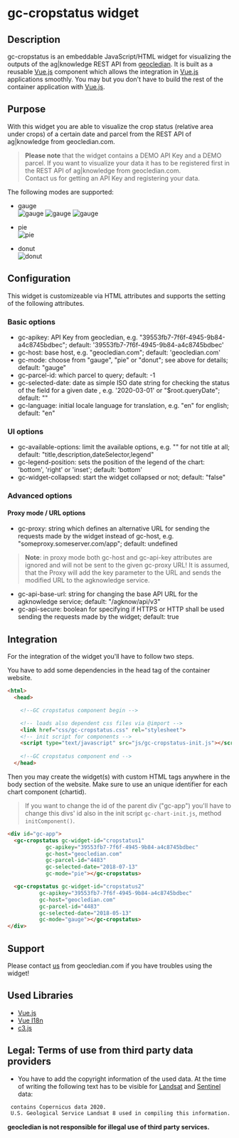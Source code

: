 # gc-cropstatus widget
## Description
gc-cropstatus is an embeddable JavaScript/HTML widget for visualizing the outputs of the ag|knowledge REST API from [geocledian](https://www.geocledian.com).
It is built as a reusable [Vue.js](https://www.vuejs.org) component which allows the integration in [Vue.js](https://www.vuejs.org) applications smoothly. 
You may but you don't have to build the rest of the container application with [Vue.js](https://www.vuejs.org).

## Purpose
With this widget you are able to visualize the crop status (relative area under crops) of a certain date and parcel from the REST API of ag|knowledge from geocledian.com.
> **Please note** that the widget contains a DEMO API Key and a DEMO parcel. If you want to visualize your data it has to be registered first in the REST API of ag|knowledge from geocledian.com. <br> Contact us for getting an API Key and registering your data.

The following modes are supported:
- gauge<br>
![gauge](doc/img/gauge_25.png)
![gauge](doc/img/gauge_50.png)
![gauge](doc/img/gauge_75.png)

- pie<br>
![pie](doc/img/pie.png)

- donut<br>
![donut](doc/img/donut.png)

## Configuration
This widget is customizeable via HTML attributes and supports the setting of the following attributes.

### Basic options
- gc-apikey: API Key from geocledian, e.g. "39553fb7-7f6f-4945-9b84-a4c8745bdbec"; default: '39553fb7-7f6f-4945-9b84-a4c8745bdbec'
- gc-host: base host, e.g. "geocledian.com"; default: 'geocledian.com'
- gc-mode: choose from "gauge", "pie" or "donut"; see above for details; default: "gauge"
- gc-parcel-id: which parcel to query; default: -1
- gc-selected-date: date as simple ISO date string for checking the status of the field for a given date , e.g. '2020-03-01' or "$root.queryDate"; default: ""
- gc-language: initial locale language for translation, e.g. "en" for english; default: "en"
  
### UI options
- gc-available-options: limit the available options, e.g. "" for not title at all; default: "title,description,dateSelector,legend"
- gc-legend-position: sets the position of the legend of the chart: 'bottom', 'right' or 'inset'; default: 'bottom'
- gc-widget-collapsed: start the widget collapsed or not; default: "false"

### Advanced options
#### Proxy mode / URL options
- gc-proxy: string which defines an alternative URL for sending the requests made by the widget instead of gc-host, e.g. "someproxy.someserver.com/app"; default: undefined

> __Note__: in proxy mode both gc-host and gc-api-key attributes are ignored and will not be sent to the given gc-proxy URL! It is assumed, that the Proxy will add the key parameter to the URL and sends the modified URL to the agknowledge service.

- gc-api-base-url: string for changing the base API URL for the agknowledge service; default: "/agknow/api/v3"
- gc-api-secure: boolean for specifying if HTTPS or HTTP shall be used sending the requests made by the widget;  default: true
  
## Integration
For the integration of the widget you'll have to follow two steps.

You have to add some dependencies in the head tag of the container website.

```html
<html>
  <head>

    <!--GC cropstatus component begin -->

    <!-- loads also dependent css files via @import -->
    <link href="css/gc-cropstatus.css" rel="stylesheet">
    <!-- init script for components -->
    <script type="text/javascript" src="js/gc-cropstatus-init.js"></script> 
     
    <!--GC cropstatus component end -->
  </head>

```

Then you may create the widget(s) with custom HTML tags anywhere in the body section of the website. Make sure to use an unique identifier for each chart component (chartid).

>If you want to change the id of the parent div ("gc-app") you'll have to change this divs' id also in the init script `gc-chart-init.js`, method `initComponent()`.


```html
<div id="gc-app">
  <gc-cropstatus gc-widget-id="cropstatus1" 
            gc-apikey="39553fb7-7f6f-4945-9b84-a4c8745bdbec" 
            gc-host="geocledian.com" 
            gc-parcel-id="4483"
            gc-selected-date="2018-07-13"
            gc-mode="pie"></gc-cropstatus>

  <gc-cropstatus gc-widget-id="cropstatus2" 
          gc-apikey="39553fb7-7f6f-4945-9b84-a4c8745bdbec" 
          gc-host="geocledian.com" 
          gc-parcel-id="4483"
          gc-selected-date="2018-05-13"
          gc-mode="gauge"></gc-cropstatus>
</div>
```

## Support
Please contact [us](mailto:info@geocledian.com) from geocledian.com if you have troubles using the widget!

## Used Libraries
- [Vue.js](https://www.vuejs.org)
- [Vue I18n](https://kazupon.github.io/vue-i18n/)
- [c3.js](https://c3js.org/)

## Legal: Terms of use from third party data providers
- You have to add the copyright information of the used data. At the time of writing the following text has to be visible for [Landsat](https://www.usgs.gov/information-policies-and-instructions/crediting-usgs) and [Sentinel](https://scihub.copernicus.eu/twiki/pub/SciHubWebPortal/TermsConditions/TC_Sentinel_Data_31072014.pdf) data:

```html
 contains Copernicus data 2020.
 U.S. Geological Service Landsat 8 used in compiling this information.
```

**geocledian is not responsible for illegal use of third party services.**
